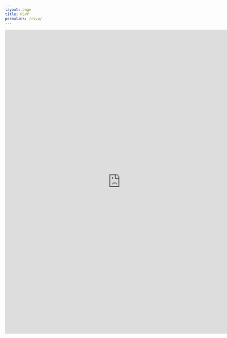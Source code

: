 ```yaml
---
layout: page
title: RSVP
permalink: /rsvp/
---
```


<div class="video-container" style="height: 100%; position: inherit !important">
<iframe src="https://docs.google.com/forms/d/e/1FAIpQLSc_ZeWa1DrW3f_dL5pht5lx4GsyTxReLsBd2on7uHhRz7UF0A/viewform?embedded=true" 
            width="760" height="1000" frameborder="0" marginheight="0" marginwidth="0">Loading...</iframe>
</div>